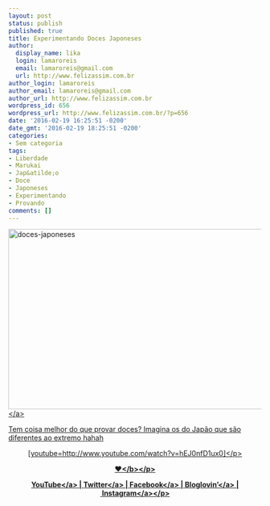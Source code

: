 ```yaml
---
layout: post
status: publish
published: true
title: Experimentando Doces Japoneses
author:
  display_name: lika
  login: lamaroreis
  email: lamaroreis@gmail.com
  url: http://www.felizassim.com.br
author_login: lamaroreis
author_email: lamaroreis@gmail.com
author_url: http://www.felizassim.com.br
wordpress_id: 656
wordpress_url: http://www.felizassim.com.br/?p=656
date: '2016-02-19 16:25:51 -0200'
date_gmt: '2016-02-19 18:25:51 -0200'
categories:
- Sem categoria
tags:
- Liberdade
- Marukai
- Jap&atilde;o
- Doce
- Japoneses
- Experimentando
- Provando
comments: []
---
```

<p><a href="http:&#47;&#47;www.felizassim.com.br&#47;wp-content&#47;uploads&#47;2016&#47;02&#47;post.jpg"><img class="aligncenter wp-image-657 size-large" src="http:&#47;&#47;www.felizassim.com.br&#47;wp-content&#47;uploads&#47;2016&#47;02&#47;post-1024x572.jpg" alt="doces-japoneses" width="640" height="358" &#47;><&#47;a></p>
<p>Tem coisa melhor do que provar doces? Imagina os do Jap&atilde;o que s&atilde;o diferentes ao extremo hahah</p>
<p style="text-align: center;">[youtube=http:&#47;&#47;www.youtube.com&#47;watch?v=hEJ0nfD1ux0]<&#47;p></p>
<p style="text-align: center;"><b>&hearts;<&#47;b><&#47;p></p>
<p style="text-align: center;"><a href="https:&#47;&#47;www.youtube.com&#47;channel&#47;UCTk3xkOSzWzf8Ba-wJN8jDA" target="_blank">YouTube<&#47;a> |&nbsp;<a href="https:&#47;&#47;twitter.com&#47;lettiicee" target="_blank">Twitter<&#47;a>&nbsp;|&nbsp;<a href="http:&#47;&#47;www.facebook.com&#47;blogfelizassim" target="_blank">Facebook<&#47;a>&nbsp;|&nbsp;<a href="https:&#47;&#47;www.bloglovin.com&#47;blogs&#47;feliz-assim-14224049" target="_blank">Bloglovin&rsquo;<&#47;a>&nbsp;|&nbsp;<a href="http:&#47;&#47;instagram.com&#47;lettiicee" target="_blank">Instagram<&#47;a><&#47;p></p>
